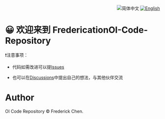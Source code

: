 <div align="right">
  <img alt="简体中文" src="https://img.shields.io/badge/%E7%AE%80%E4%BD%93%E4%B8%AD%E6%96%87-green?style=for-the-badge">
  <a href="en_us-README.md">
   <img alt="English" src="https://img.shields.io/badge/English-gray?style=for-the-badge">
  </a>
</div>

# 😀 欢迎来到 FredericationOI-Code-Repository

❗️注意事项：

 - 代码如需改进可以提[Issues](https://github.com/FrederickAsYou/FredericationOI-Code-Repository/issues)

 - 也可以在[Discussions](https://github.com/FrederickAsYou/FredericationOI-Code-Repository/discussions)中提出自己的想法，与其他伙伴交流

# Author

OI Code Repository © Frederick Chen.
